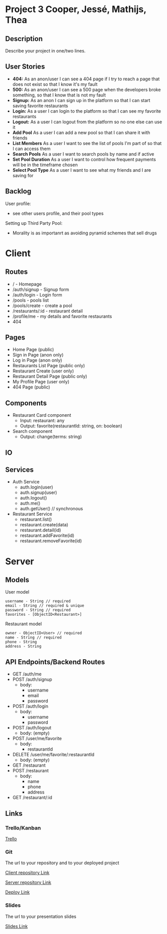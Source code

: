 # Project 3 Cooper, Jessé, Mathijs, Thea

## Description

Describe your project in one/two lines.

## User Stories

-  **404:** As an anon/user I can see a 404 page if I try to reach a page that does not exist so that I know it's my fault
-  **500:** As an anon/user I can see a 500 page when the developers broke something, so that I know that is not my fault
-  **Signup:** As an anon I can sign up in the platform so that I can start saving favorite restaurants
-  **Login:** As a user I can login to the platform so that I can see my favorite restaurants
-  **Logout:** As a user I can logout from the platform so no one else can use it
-  **Add Pool** As a user I can add a new pool so that I can share it with friends
-  **List Members** As a user I want to see the list of pools I'm part of so that I can access them
-  **Search Pools** As a user I want to search pools by name and if active 
-  **Set Pool Duration** As a user I want to control how frequent payments will be in the timeframe chosen 
-  **Select Pool Type** As a user I want to see what my friends and I are saving for

## Backlog

User profile:
- see other users profile, and their pool types

Setting up Third Party Pool:
- Morality is as importanrt as avoiding pyramid schemes that sell drugs
  
# Client

## Routes

- / - Homepage
- /auth/signup - Signup form
- /auth/login - Login form
- /pools - pools list
- /pools/create - create a pool
- /restaurants/:id - restaurant detail
- /profile/me - my details and favorite restaurants
- 404

## Pages

- Home Page (public)
- Sign in Page (anon only)
- Log in Page (anon only)
- Restaurants List Page (public only)
- Restaurant Create (user only)
- Restaurant Detail Page (public only)
- My Profile Page (user only)
- 404 Page (public)

## Components

- Restaurant Card component
  - Input: restaurant: any
  - Output: favorite(restaurantId: string, on: boolean)
- Search component
  - Output: change(terms: string)

## IO


## Services

- Auth Service
  - auth.login(user)
  - auth.signup(user)
  - auth.logout()
  - auth.me()
  - auth.getUser() // synchronous
- Restaurant Service
  - restaurant.list()
  - restaurant.create(data)
  - restaurant.detail(id)
  - restaurant.addFavorite(id)
  - restaurant.removeFavorite(id)   

# Server

## Models

User model

```
username - String // required
email - String // required & unique
password - String // required
favorites - [ObjectID<Restaurant>]
```

Restaurant model

```
owner - ObjectID<User> // required
name - String // required
phone - String
address - String
```

## API Endpoints/Backend Routes

- GET /auth/me
- POST /auth/signup
  - body:
    - username
    - email
    - password
- POST /auth/login
  - body:
    - username
    - password
- POST /auth/logout
  - body: (empty)
- POST /user/me/favorite
  - body:
    - restaurantId
- DELETE /user/me/favorite/:restaurantId
  - body: (empty)
- GET /restaurant
- POST /restaurant
  - body:
    - name
    - phone
    - address
- GET /restaurant/:id

  

## Links

### Trello/Kanban

[Trello](https://trello.com/b/ClH5Bn4q/project-3) 

### Git

The url to your repository and to your deployed project

[Client repository Link](https://github.com)

[Server repository Link](http://github.com)

[Deploy Link](http://heroku.com)

### Slides

The url to your presentation slides

[Slides Link](http://slides.com)
